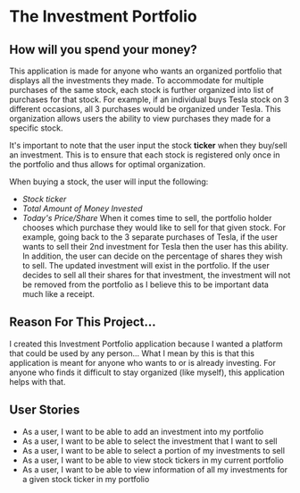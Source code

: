 # The Investment Portfolio

## How will you spend your money? 

This application is made for anyone who wants an organized portfolio that displays all the investments they made. 
To accommodate for multiple purchases of the same stock, each stock is further organized into list of purchases for that 
stock. For example, if an individual buys Tesla stock on 3 different occasions, all 3 purchases would be organized 
under Tesla. This organization allows users the ability to view purchases they made for a specific stock. 

It's important to note that the user input the stock **ticker** when they buy/sell an investment. This is to ensure 
that each stock is registered only once in the portfolio and thus allows for optimal organization. 

When buying a stock, the user will input the following:
- *Stock ticker*
- *Total Amount of Money Invested*
- *Today's Price/Share*
When it comes time to sell, the portfolio holder chooses which purchase they would like to sell for that given stock. 
For example, going back to the 3 separate purchases of Tesla, if the user wants to sell their 2nd investment for Tesla
then the user has this ability. In addition, the user can decide on the percentage of shares they wish to sell. The 
updated investment will exist in the portfolio. If the user decides to sell all their shares for that investment,
the investment will not be removed from the portfolio as I believe this to be important data much like a receipt. 


## Reason For This Project... 

I created this Investment Portfolio application because I wanted a platform that could be used by any person... 
What I mean by this is that this application is meant for anyone who wants to or is already investing. For anyone who 
finds it difficult to stay organized (like myself), this application helps with that. 


## User Stories 
- As a user, I want to be able to add an investment into my portfolio 
- As a user, I want to be able to select the investment that I want to sell 
- As a user, I want to be able to select a portion of my investments to sell 
- As a user, I want to be able to view stock tickers in my current portfolio 
- As a user, I want to be able to view information of all my investments for a given stock ticker in my portfolio 


